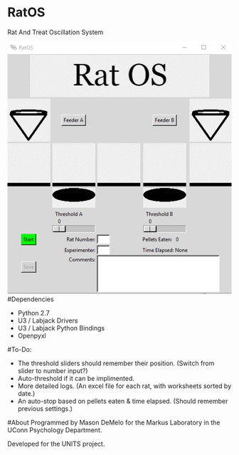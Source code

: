 # RatOS
Rat And Treat Oscillation System

![screenshot](https://raw.githubusercontent.com/Mason-DeMelo/RatOS/master/res/screenshot.PNG)
#Dependencies
- Python 2.7
- U3 / Labjack Drivers
- U3 / Labjack Python Bindings
- Openpyxl

#To-Do:
- The threshold sliders should remember their position. (Switch from slider to number input?)
- Auto-threshold if it can be implimented.
- More detailed logs. (An excel file for each rat, with worksheets sorted by date.)
- An auto-stop based on pellets eaten & time elapsed. (Should remember previous settings.)

#About
Programmed by Mason DeMelo for the Markus Laboratory in the UConn Psychology Department.

Developed for the UNITS project.
